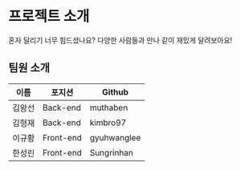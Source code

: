 # 프로젝트 소개

혼자 달리기 너무 힘드셨나요?
다양한 사람들과 만나 같이 재밌게 달려보아요!

## 팀원 소개

이름 | 포지션 | Github |
--- | --- | --- |
김왕선 | Back-end | muthaben |
김형재 | Back-end | kimbro97 |
이규황 | Front-end | gyuhwanglee |
한성린 | Front-end | Sungrinhan |
